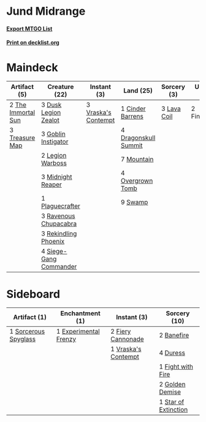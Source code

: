 # Jund Midrange

#### [Export MTGO List](../collection/Jund%20Midrange/Jund%20Midrange.txt)
#### [Print on decklist.org](http://decklist.org/?deckmain=1%09Cinder%20Barrens%0A4%09Dragonskull%20Summit%0A3%09Dusk%20Legion%20Zealot%0A2%09Find/Finality%0A3%09Goblin%20Instigator%0A3%09Lava%20Coil%0A2%09Legion%20Warboss%0A3%09Midnight%20Reaper%0A7%09Mountain%0A4%09Overgrown%20Tomb%0A1%09Plaguecrafter%0A3%09Ravenous%20Chupacabra%0A3%09Rekindling%20Phoenix%0A4%09Siege-Gang%20Commander%0A9%09Swamp%0A2%09The%20Immortal%20Sun%0A3%09Treasure%20Map%0A3%09Vraska's%20Contempt&deckside=2%09Banefire%0A4%09Duress%0A1%09Experimental%20Frenzy%0A2%09Fiery%20Cannonade%0A1%09Fight%20with%20Fire%0A2%09Golden%20Demise%0A1%09Sorcerous%20Spyglass%0A1%09Star%20of%20Extinction%0A1%09Vraska's%20Contempt)
# Maindeck

|                                        Artifact (5)                                         |                                          Creature (22)                                          |                                         Instant (3)                                          |                                           Land (25)                                           |                                     Sorcery (3)                                      |  Unknown (2)  |
|---------------------------------------------------------------------------------------------|-------------------------------------------------------------------------------------------------|----------------------------------------------------------------------------------------------|-----------------------------------------------------------------------------------------------|--------------------------------------------------------------------------------------|---------------|
|2 [The Immortal Sun](http://gatherer.wizards.com/Pages/Card/Details.aspx?multiverseid=439844)|3 [Dusk Legion Zealot](http://gatherer.wizards.com/Pages/Card/Details.aspx?multiverseid=442078)  |3 [Vraska's Contempt](http://gatherer.wizards.com/Pages/Card/Details.aspx?multiverseid=435283)|1 [Cinder Barrens](http://gatherer.wizards.com/Pages/Card/Details.aspx?multiverseid=433173)    |3 [Lava Coil](http://gatherer.wizards.com/Pages/Card/Details.aspx?multiverseid=452858)|2 Find/Finality|
|3 [Treasure Map](http://gatherer.wizards.com/Pages/Card/Details.aspx?multiverseid=435410)    |3 [Goblin Instigator](http://gatherer.wizards.com/Pages/Card/Details.aspx?multiverseid=447278)   |                                                                                              |4 [Dragonskull Summit](http://gatherer.wizards.com/Pages/Card/Details.aspx?multiverseid=420909)|                                                                                      |               |
|                                                                                             |2 [Legion Warboss](http://gatherer.wizards.com/Pages/Card/Details.aspx?multiverseid=452859)      |                                                                                              |7 [Mountain](http://gatherer.wizards.com/Pages/Card/Details.aspx?multiverseid=439604)          |                                                                                      |               |
|                                                                                             |3 [Midnight Reaper](http://gatherer.wizards.com/Pages/Card/Details.aspx?multiverseid=452827)     |                                                                                              |4 [Overgrown Tomb](http://gatherer.wizards.com/Pages/Card/Details.aspx?multiverseid=405103)    |                                                                                      |               |
|                                                                                             |1 [Plaguecrafter](http://gatherer.wizards.com/Pages/Card/Details.aspx?multiverseid=452832)       |                                                                                              |9 [Swamp](http://gatherer.wizards.com/Pages/Card/Details.aspx?multiverseid=439603)             |                                                                                      |               |
|                                                                                             |3 [Ravenous Chupacabra](http://gatherer.wizards.com/Pages/Card/Details.aspx?multiverseid=442093) |                                                                                              |                                                                                               |                                                                                      |               |
|                                                                                             |3 [Rekindling Phoenix](http://gatherer.wizards.com/Pages/Card/Details.aspx?multiverseid=439768)  |                                                                                              |                                                                                               |                                                                                      |               |
|                                                                                             |4 [Siege-Gang Commander](http://gatherer.wizards.com/Pages/Card/Details.aspx?multiverseid=413689)|                                                                                              |                                                                                               |                                                                                      |               |


# Sideboard

|                                         Artifact (1)                                          |                                        Enchantment (1)                                         |                                         Instant (3)                                          |                                         Sorcery (10)                                          |
|-----------------------------------------------------------------------------------------------|------------------------------------------------------------------------------------------------|----------------------------------------------------------------------------------------------|-----------------------------------------------------------------------------------------------|
|1 [Sorcerous Spyglass](http://gatherer.wizards.com/Pages/Card/Details.aspx?multiverseid=435407)|1 [Experimental Frenzy](http://gatherer.wizards.com/Pages/Card/Details.aspx?multiverseid=452849)|2 [Fiery Cannonade](http://gatherer.wizards.com/Pages/Card/Details.aspx?multiverseid=435297)  |2 [Banefire](http://gatherer.wizards.com/Pages/Card/Details.aspx?multiverseid=397676)          |
|                                                                                               |                                                                                                |1 [Vraska's Contempt](http://gatherer.wizards.com/Pages/Card/Details.aspx?multiverseid=435283)|4 [Duress](http://gatherer.wizards.com/Pages/Card/Details.aspx?multiverseid=270465)            |
|                                                                                               |                                                                                                |                                                                                              |1 [Fight with Fire](http://gatherer.wizards.com/Pages/Card/Details.aspx?multiverseid=443007)   |
|                                                                                               |                                                                                                |                                                                                              |2 [Golden Demise](http://gatherer.wizards.com/Pages/Card/Details.aspx?multiverseid=439730)     |
|                                                                                               |                                                                                                |                                                                                              |1 [Star of Extinction](http://gatherer.wizards.com/Pages/Card/Details.aspx?multiverseid=435315)|

